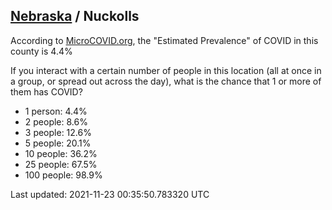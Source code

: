 
## [Nebraska](/united-states/nebraska) / Nuckolls

According to [MicroCOVID.org](http://microcovid.org),
the "Estimated Prevalence" of COVID in this county is 4.4%

If you interact with a certain number of people in this location
(all at once in a group, or spread out across the day), what is the chance that
1 or more of them has COVID?

- 1 person: 4.4%
- 2 people: 8.6%
- 3 people: 12.6%
- 5 people: 20.1%
- 10 people: 36.2%
- 25 people: 67.5%
- 100 people: 98.9%

Last updated: 2021-11-23 00:35:50.783320 UTC
